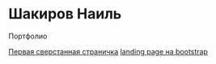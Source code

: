 # Шакиров Наиль
Портфолио

[Первая сверстанная страничка](https://snildarovich.github.io/легкий%20page%20с%20адаптивом/# "сайт портфолио")
[landing page на bootstrap](https://snildarovich.github.io/bootstrap4,%20scss/# "с выплывающей формой контактов")
